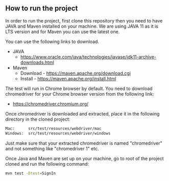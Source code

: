 

<!-- ABOUT THE PROJECT -->
## How to run the project

In order to run the project, first clone this repository then you need to have JAVA and Maven installed on your machine. We are using JAVA 11 as it is LTS version and for Maven you can use the latest one.

You can use the following links to download.

* JAVA
  * https://www.oracle.com/java/technologies/javase/jdk11-archive-downloads.html
* Maven
  * Download - https://maven.apache.org/download.cgi
  * Install - https://maven.apache.org/install.html

The test will run in Chrome browser by default. You need to download chromedriver for your Chrome browser version from the following link:
* https://chromedriver.chromium.org/

Once chromedriver is downloaded and extracted, place it in the following directory in the cloned project:

  ```sh
  Mac:      src/test/resources/webdriver/mac
  Windows:  src/test/resources/webdriver/windows
  ```

Just make sure that your extracted chromedriver is named "chromedriver" and not something like "chromedriver 1" etc.



Once Java and Maven are set up on your machine, go to root of the project cloned and run the following command:

  ```sh
  mvn test -Dtest=SignIn
  ```